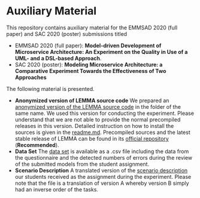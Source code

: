 # Auxiliary Material
This repository contains auxiliary material for the EMMSAD 2020 (full paper) and SAC 2020 (poster) submissions titled
- EMMSAD 2020 (full paper): **Model-driven Development of Microservice Architecture: An Experiment on the Quality in Use of a UML- and a DSL-based Approach**.
- SAC 2020 (poster):  **Modeling Microservice Architecture: a Comparative Experiment Towards the Effectiveness of Two Approaches**

The following material is presented.

 - **Anonymized version of LEMMA source code**
We prepared an [anonymized version of the LEMMA source code](lemma) in the folder of the same name. We used this version for conducting the experiment. Please understand that we are not able to provide the normal precompiled releases in this version. Detailed instruction on how to install the sources is given in the [readme.md](lemma/readme.md). Precompiled sources and the latest stable release of LEMMA can be found in its  [official repository](https://github.com/SeelabFhdo/lemma) (**Recommended**).
- **Data Set**
The [data set](prepared_data_set.csv) is available as a .csv file including the data from the questionnaire and the detected numbers of errors during the review of the submitted models from the student assignment.
- **Scenario Description**
A translated version of the [scenario description](Task_Desc_Version_A.pdf) our students received as the assignment during the experiment. Please note that the file is a translation of version A whereby version B simply had an inverse order of the tasks.
